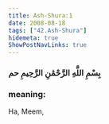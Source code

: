 ```yaml
---
title: Ash-Shura:1
date: 2008-08-18
tags: ["42.Ash-Shura"]
hidemeta: true 
ShowPostNavLinks: true 
---
```

### بِسْمِ اللَّهِ الرَّحْمَٰنِ الرَّحِيمِ حم
### meaning: 
Ha, Meem,
